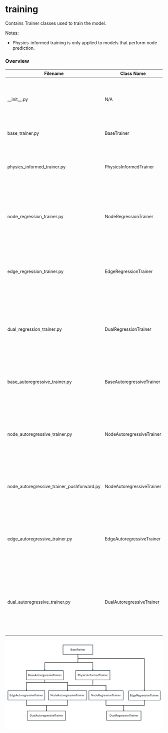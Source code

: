 # training

Contains Trainer classes used to train the model.

Notes:
- Physics-informed training is only applied to models that perform node prediction.

### Overview

| Filename | Class Name | Description |
|---|---|---|
| \_\_init\_\_.py | N/A | Contains the trainer_factory function which loads the proper trainer class based on the given arguments. |
| base_trainer.py | BaseTrainer | Base class used by all trainer classes. |
| physics_informed_trainer.py | PhysicsInformedTrainer | Class that contains important functions for applying physics-informed loss in training. |
| node_regression_trainer.py | NodeRegressionTrainer | Trainer class for training with regression in a supervised manner. Used on models that perform only node prediction. |
| edge_regression_trainer.py | EdgeRegressionTrainer | Trainer class for training with regression in a supervised manner. Used on models that perform only edge prediction. |
| dual_regression_trainer.py | DualRegressionTrainer | Trainer class for training with regression in a supervised manner. Used on models that can perform both node and edge prediction. |
| base_autoregressive_trainer.py | BaseAutoregressiveTrainer | Base class for training in an autoregressive manner using multi-step loss and curriculum training. |
| node_autoregressive_trainer.py | NodeAutoregressiveTrainer | Trainer class for training with regression in an autoregressive manner. Used on models that perform only node prediction. |
| node_autoregressive_trainer_pushforward.py | NodeAutoregressiveTrainer | Train in an autoregressive manner using the pushforward technique. Currently not being used. |
| edge_autoregressive_trainer.py | EdgeAutoregressiveTrainer | Trainer class for training with regression in an autoregressive manner. Used on models that perform only edge prediction. |
| dual_autoregressive_trainer.py | DualAutoregressiveTrainer | Trainer class for training with regression in an autoregressive manner. Used on models that can perform both node and edge prediction. |

![Overview of Classes in the training Folder](../docs/training_overview.png)
